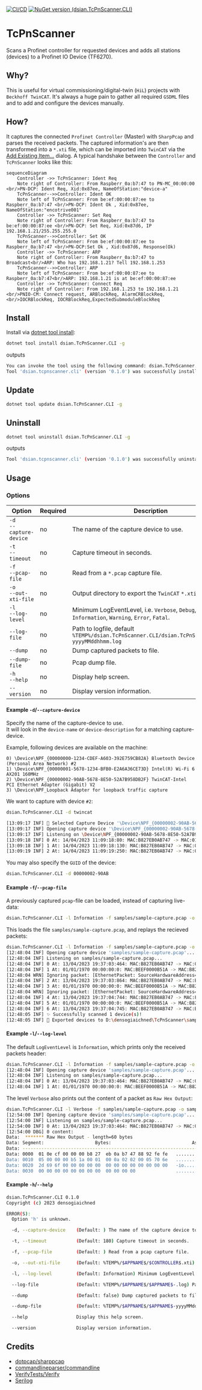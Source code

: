 [![CI/CD](https://github.com/TcHaxx/TcPnScanner/actions/workflows/cicd.yml/badge.svg?branch=main)](https://github.com/TcHaxx/TcPnScanner/actions/workflows/cicd.yml)
[![NuGet version (dsian.TcPnScanner.CLI)](https://img.shields.io/nuget/v/dsian.TcPnScanner.CLI.svg?style=flat-square)](https://www.nuget.org/packages/dsian.TcPnScanner.CLI/)
# TcPnScanner
Scans a Profinet controller for requested devices and adds all stations (devices) to a Profinet IO Device (TF6270).

## Why?
This is useful for virtual commissioning/digital-twin (`HiL`) projects with `Beckhoff TwinCAT`.
It's always a huge pain to gather all required `GSDML` files and to add and configure the devices manually.

## How?

It captures the connected `Profinet Controller` (Master) with `SharpPcap` and parses the received packets.
The captured information's are then transformed into a `*.xti` file, which can be imported into `TwinCAT` via the [Add Existing Item…](https://infosys.beckhoff.com/english.php?content=../content/1033/tc3_io_intro/1084406539.html) dialog.
A typical handshake between the `Controller` and `TcPnScanner` looks like this:
```mermaid
sequenceDiagram
    Controller ->> TcPnScanner: Ident Req
    Note right of Controller: From Raspberr_0a:b7:47 to PN-MC_00:00:00 <br/>PN-DCP:	Ident Req, Xid:0x87ee, NameOfStation:"device-a"
    TcPnScanner-->>Controller: Ident OK
    Note left of TcPnScanner: From be:ef:00:00:87:ee to Raspberr_0a:b7:47 <br/>PN-DCP: Ident Ok , Xid:0x87ee, NameOfStation:"encotrive001"
    Controller ->> TcPnScanner: Set Req
    Note right of Controller: From Raspberr_0a:b7:47 to be:ef:00:00:87:ee <br/>PN-DCP: Set Req, Xid:0x87d6, IP 192.168.1.21/255.255.255.0
    TcPnScanner-->>Controller: Set OK
    Note left of TcPnScanner: From be:ef:00:00:87:ee to Raspberr_0a:b7:47 <br/>PN-DCP:Set Ok , Xid:0x87d6, Response(Ok)
    Controller ->> TcPnScanner: ARP
    Note right of Controller: From Raspberr_0a:b7:47 to Broadcast<br/>ARP: Who has 192.168.1.21? Tell 192.168.1.253
    TcPnScanner-->>Controller: ARP
    Note left of TcPnScanner: From be:ef:00:00:87:ee to Raspberr_0a:b7:47<br/>ARP: 192.168.1.21 is at be:ef:00:00:87:ee
    Controller ->> TcPnScanner: Connect Req
    Note right of Controller: From 192.168.1.253 to 192.168.1.21 <br/>PNIO-CM: Connect request, ARBlockReq, AlarmCRBlockReq, <br/>IOCRBlockReq, IOCRBlockReq,ExpectedSubmoduleBlockReq
```

## Install

Install via [dotnet tool install](https://learn.microsoft.com/en-us/dotnet/core/tools/dotnet-tool-install):
```sh
dotnet tool install dsian.TcPnScanner.CLI -g
```
outputs
```sh
You can invoke the tool using the following command: dsian.TcPnScanner.CLI
Tool 'dsian.tcpnscanner.cli' (version '0.1.0') was successfully installed.
```
## Update
```sh
dotnet tool update dsian.TcPnScanner.CLI -g
```

## Uninstall
```sh
dotnet tool uninstall dsian.TcPnScanner.CLI -g
```
outputs
```sh
Tool 'dsian.tcpnscanner.cli' (version '0.1.0') was successfully uninstalled.
```

## Usage
### Options
Option | Required | Description
--- | --- | ---
`-d`<br/>`--capture-device` | no | The name of the capture device to use.
`-t`<br/>`--timeout` | no | Capture timeout in seconds.
`-f`<br/>`--pcap-file`| no | Read from a `*.pcap` capture file.
`-o`<br/>`--out-xti-file`| no | Output directory to export the `TwinCAT` `*.xti` export file.
`-l`<br/>`--log-level`| no | Minimum LogEventLevel, i.e. `Verbose`, `Debug`, `Information`, `Warning`, `Error`, `Fatal`.
`--log-file`| no | Path to logfile, default `%TEMP%/dsian.TcPnScanner.CLI/dsian.TcPnScanner.CLI-yyyyMMddhhmm.log`
`--dump`| no | Dump captured packets to file.
`--dump-file`| no | Pcap dump file.
`-h`<br/>`--help`| no| Display help screen.
`--version`| no| Display version information.

#### Example `-d`/`--capture-device`
Specify the name of the capture-device to use.  
It will look in the `device-name` or `device-description` for a matching capture-device.

Example, following devices are available on the machine:
```
0) \Device\NPF_{00000000-1234-CDEF-A603-392E759CB82A} Bluetooth Device (Personal Area Network) #2
1) \Device\NPF_{00000001-5678-1234-BFB0-E2A6A36CE73D} Intel(R) Wi-Fi 6 AX201 160MHz
2) \Device\NPF_{00000002-90AB-5678-8E50-52A7B958DB2F} TwinCAT-Intel PCI Ethernet Adapter (Gigabit) V2
3) \Device\NPF_Loopback Adapter for loopback traffic capture
```
We want to capture with device `#2`:
```sh
dsian.TcPnScanner.CLI -d twincat
```
```sh
[13:09:17 INF] 🎤 Selected Capture Device '\Device\NPF_{00000002-90AB-5678-8E50-52A7B958DB2F}: TwinCAT-Intel PCI Ethernet Adapter (Gigabit) V2'
[13:09:17 INF] Opening capture device '\Device\NPF_{00000002-90AB-5678-8E50-52A7B958DB2F}'...
[13:09:17 INF] Listening on \Device\NPF_{00000002-90AB-5678-8E50-52A7B958DB2F}...
[13:09:18 INF] 0 At: 14/04/2023 11:09:18:80: MAC:B827EB0AB747 -> MAC:010ECF000000 TYP:Profinet LEN:60
[13:09:18 INF] 1 At: 14/04/2023 11:09:18:130: MAC:B827EB0AB747 -> MAC:010ECF000000 TYP:Profinet LEN:60
[13:09:19 INF] 2 At: 14/04/2023 11:09:19:250: MAC:B827EB0AB747 -> MAC:010ECF000000 TYP:Profinet LEN:60
```

You may also specify the `GUID` of the device:
```sh
dsian.TcPnScanner.CLI -d 00000002-90AB
```

#### Example `-f`/`--pcap-file`
A previously captured `pcap`-file can be loaded, instead of capturing live-data:
```sh
dsian.TcPnScanner.CLI -l Information -f samples/sample-capture.pcap -o samples/sample-controller.xti
```
This loads the file `samples/sample-capture.pcap`, and replays the recieved packets:
```sh
dsian.TcPnScanner.CLI -l Information -f samples/sample-capture.pcap -o samples/sample-controller.xti
[12:48:04 INF] Opening capture device 'samples/sample-capture.pcap'...
[12:48:04 INF] Listening on samples/sample-capture.pcap...
[12:48:04 INF] 0 At: 13/04/2023 19:37:03:464: MAC:B827EB0AB747 -> MAC:010ECF000000 TYP:Profinet LEN:60
[12:48:04 INF] 1 At: 01/01/1970 00:00:00:0: MAC:BEEF0000B51A -> MAC:B827EB0AB747 TYP:Profinet LEN:37
[12:48:04 WRN] Ignoring packet: [EthernetPacket: SourceHardwareAddress=be:ef:00:00:b5:1a, DestinationHardwareAddress=b8:27:eb:0a:b7:47, Type=Profinet]
[12:48:04 INF] 2 At: 13/04/2023 19:37:03:864: MAC:B827EB0AB747 -> MAC:BEEF0000B51A TYP:Profinet LEN:60
[12:48:04 INF] 3 At: 01/01/1970 00:00:00:0: MAC:BEEF0000B51A -> MAC:B827EB0AB747 TYP:Profinet LEN:34
[12:48:04 WRN] Ignoring packet: [EthernetPacket: SourceHardwareAddress=be:ef:00:00:b5:1a, DestinationHardwareAddress=b8:27:eb:0a:b7:47, Type=Profinet]
[12:48:04 INF] 4 At: 13/04/2023 19:37:04:744: MAC:B827EB0AB747 -> MAC:FFFFFFFFFFFF TYP:Arp LEN:42
[12:48:04 INF] 5 At: 01/01/1970 00:00:00:0: MAC:BEEF0000B51A -> MAC:B827EB0AB747 TYP:Arp LEN:42
[12:48:04 INF] 6 At: 13/04/2023 19:37:04:745: MAC:B827EB0AB747 -> MAC:BEEF00005D5D TYP:IPv4 LEN:418
[12:48:05 INF] ✨ Successfully scanned 1 device(s)!
[12:48:05 INF] 📝 Exported devices to D:\densogiaichned\TcPnScanner\samples\sample-controller.xti
```

#### Example `-l`/`--log-level`
The default `LogEventLevel` is `Information`, which prints only the received packets header:
```sh
dsian.TcPnScanner.CLI -l Information -f samples/sample-capture.pcap -o samples/sample-controller.xti
[12:48:04 INF] Opening capture device 'samples/sample-capture.pcap'...
[12:48:04 INF] Listening on samples/sample-capture.pcap...
[12:48:04 INF] 0 At: 13/04/2023 19:37:03:464: MAC:B827EB0AB747 -> MAC:010ECF000000 TYP:Profinet LEN:60
[12:48:04 INF] 1 At: 01/01/1970 00:00:00:0: MAC:BEEF0000B51A -> MAC:B827EB0AB747 TYP:Profinet LEN:37
```

The level `Verbose` also prints out the content of a packet as `Raw Hex Output`:  
```sh
dsian.TcPnScanner.CLI -l Verbose -f samples/sample-capture.pcap -o samples/sample-controller.xti
[12:54:00 INF] Opening capture device 'samples/sample-capture.pcap'...
[12:54:00 INF] Listening on samples/sample-capture.pcap...
[12:54:00 INF] 0 At: 13/04/2023 19:37:03:464: MAC:B827EB0AB747 -> MAC:010ECF000000 TYP:Profinet LEN:60
[12:54:00 DBG] 0 content:
Data:  ******* Raw Hex Output - length=60 bytes
Data: Segment:                   Bytes:                              Ascii:
Data: --------------------------------------------------------------------------
Data: 0000  01 0e cf 00 00 00 b8 27  eb 0a b7 47 88 92 fe fe   .......' ...G....
Data: 0010  05 00 00 00 b5 1a 00 01  00 0a 02 02 00 05 70 6e   ........ ......pn
Data: 0020  2d 69 6f 00 00 00 00 00  00 00 00 00 00 00 00 00   -io..... ........
Data: 0030  00 00 00 00 00 00 00 00  00 00 00 00               ........ ....

```

#### Example `-h`/`--help`
```sh
dsian.TcPnScanner.CLI 0.1.0
Copyright (c) 2023 densogiaichned

ERROR(S):
  Option 'h' is unknown.

  -d, --capture-device    (Default: ) The name of the capture device to use.

  -t, --timeout           (Default: 180) Capture timeout in seconds.

  -f, --pcap-file         (Default: ) Read from a pcap capture file.

  -o, --out-xti-file      (Default: %TEMP%/$APPNAME$/$CONTROLLER$.xti) Output directory to export the TwinCAT Export file.

  -l, --log-level         (Default: Information) Minimum LogEventLevel

  --log-file              (Default: %TEMP%/$APPNAME$/$APPNAME$-.log) Path to logfile

  --dump                  (Default: false) Dump captured packets to file.

  --dump-file             (Default: %TEMP%/$APPNAME$/$APPNAME$-yyyyMMddHHmmss.pcap) Pcap dump file.

  --help                  Display this help screen.

  --version               Display version information.
```


## Credits
* [dotpcap/sharppcap](https://github.com/dotpcap/sharppcap)
* [commandlineparser/commandline](https://github.com/commandlineparser/commandline)
* [VerifyTests/Verify](https://github.com/VerifyTests/Verify)
* [Serilog](https://github.com/serilog/serilog)
